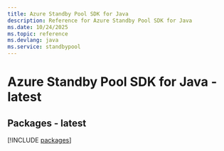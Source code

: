 ```yaml
---
title: Azure Standby Pool SDK for Java
description: Reference for Azure Standby Pool SDK for Java
ms.date: 10/24/2025
ms.topic: reference
ms.devlang: java
ms.service: standbypool
---
```

# Azure Standby Pool SDK for Java - latest
## Packages - latest
[!INCLUDE [packages](standby-pool-index.md)]